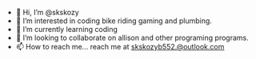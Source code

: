 - 👋 Hi, I’m @skskozy
- 👀 I’m interested in coding bike riding gaming and plumbing.
- 🌱 I’m currently learning coding
- 💞️ I’m looking to collaborate on allison and other programing programs.
- 📫 How to reach me... reach me at skskozyb552.@outlook.com

<!---
skskozy/skskozy is a ✨ special ✨ repository because its `README.md` (this file) appears on your GitHub profile.
You can click the Preview link to take a look at your changes.
--->
